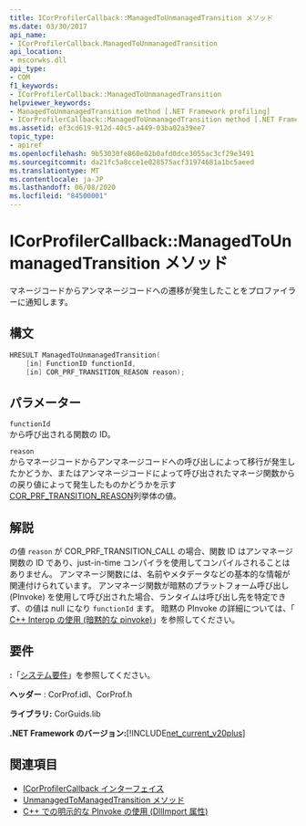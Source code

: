 ```yaml
---
title: ICorProfilerCallback::ManagedToUnmanagedTransition メソッド
ms.date: 03/30/2017
api_name:
- ICorProfilerCallback.ManagedToUnmanagedTransition
api_location:
- mscorwks.dll
api_type:
- COM
f1_keywords:
- ICorProfilerCallback::ManagedToUnmanagedTransition
helpviewer_keywords:
- ManagedToUnmanagedTransition method [.NET Framework profiling]
- ICorProfilerCallback::ManagedToUnmanagedTransition method [.NET Framework profiling]
ms.assetid: ef3cd619-912d-40c5-a449-03ba02a39ee7
topic_type:
- apiref
ms.openlocfilehash: 9b53030fe860e02b0afd0dce3055ac3cf29e3491
ms.sourcegitcommit: da21fc5a8cce1e028575acf31974681a1bc5aeed
ms.translationtype: MT
ms.contentlocale: ja-JP
ms.lasthandoff: 06/08/2020
ms.locfileid: "84500001"
---
```

# <a name="icorprofilercallbackmanagedtounmanagedtransition-method"></a>ICorProfilerCallback::ManagedToUnmanagedTransition メソッド
マネージコードからアンマネージコードへの遷移が発生したことをプロファイラーに通知します。  
  
## <a name="syntax"></a>構文  
  
```cpp  
HRESULT ManagedToUnmanagedTransition(  
    [in] FunctionID functionId,  
    [in] COR_PRF_TRANSITION_REASON reason);  
```  
  
## <a name="parameters"></a>パラメーター  
 `functionId`  
 から呼び出される関数の ID。  
  
 `reason`  
 からマネージコードからアンマネージコードへの呼び出しによって移行が発生したかどうか、またはアンマネージコードによって呼び出されたマネージ関数からの戻り値によって発生したものかどうかを示す[COR_PRF_TRANSITION_REASON](cor-prf-transition-reason-enumeration.md)列挙体の値。  
  
## <a name="remarks"></a>解説  
 の値 `reason` が COR_PRF_TRANSITION_CALL の場合、関数 ID はアンマネージ関数の ID であり、just-in-time コンパイラを使用してコンパイルされることはありません。 アンマネージ関数には、名前やメタデータなどの基本的な情報が関連付けられています。 アンマネージ関数が暗黙のプラットフォーム呼び出し (PInvoke) を使用して呼び出された場合、ランタイムは呼び出し先を特定できず、の値は null になり `functionId` ます。 暗黙の PInvoke の詳細については、「 [C++ Interop の使用 (暗黙的な pinvoke)](/cpp/dotnet/using-cpp-interop-implicit-pinvoke)」を参照してください。  
  
## <a name="requirements"></a>要件  
 **:**「[システム要件](../../get-started/system-requirements.md)」を参照してください。  
  
 **ヘッダー** : CorProf.idl、CorProf.h  
  
 **ライブラリ:** CorGuids.lib  
  
 **.NET Framework のバージョン:**[!INCLUDE[net_current_v20plus](../../../../includes/net-current-v20plus-md.md)]  
  
## <a name="see-also"></a>関連項目

- [ICorProfilerCallback インターフェイス](icorprofilercallback-interface.md)
- [UnmanagedToManagedTransition メソッド](icorprofilercallback-unmanagedtomanagedtransition-method.md)
- [C++ での明示的な PInvoke の使用 (DllImport 属性)](/cpp/dotnet/using-explicit-pinvoke-in-cpp-dllimport-attribute)
